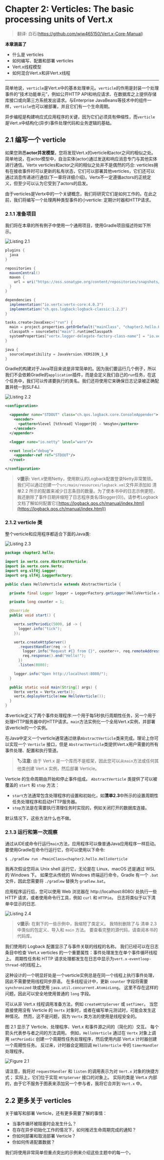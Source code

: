 # Chapter 2: Verticles: The basic processing units of Vert.x

> 翻译: 白石(https://github.com/wjw465150/Vert.x-Core-Manual)

**本章涵盖了**

+ 什么是 verticles
+ 如何编写、配置和部署 verticles
+ Vert.x线程模型
+ 如何混合Vert.x和非Vert.x线程

------

简单地说，`verticle`是Vert.x中的基本处理单元。`verticle`的作用是封装一个处理事件的“技术功能单元”，例如公开HTTP API和响应请求、在数据库之上提供存储库接口或向第三方系统发出请求。与Enterprise JavaBeans等技术中的组件一样，`verticle`也可以被部署，并且它们有一个生命周期。 

异步编程是构建响应式应用程序的关键，因为它们必须具有伸缩性，而`verticle`是Vert.x中结构化(异步)事件处理代码和业务逻辑的基础。

## 2.1 编写一个 verticle

如果您熟悉**actor并发模型**，您将发现Vert.x的verticle和actor之间的相似之处。简单地说，在actor模型中，自治实体(actor)通过发送和响应消息专门与其他实体进行通信。Vertx verticles和actor之间的相似之处并不是偶然的巧合: verticles拥有在接收事件时可以更新的私有状态，它们可以部署其他verticles，它们还可以通过消息传递进行通信(下一章将详细介绍)。Vertx不一定遵循actors的正统定义，但至少可以认为它受到了actors的启发。 

由于verticles是Vertx中的一个关键概念，我们将研究它们是如何工作的。在此之前，我们将编写一个处理两种类型事件的小verticle: 定期计时器和HTTP请求。 

### 2.1.1 准备项目

我们将在本章的所有例子中使用一个通用项目，使用Gradle项目描述符如下所示。

![Listing 2.1](Chapter2-Verticles.assets/image-20220526100311033.png)

```groovy
plugins {
  java
}

repositories {
  mavenCentral()
  maven {
    url = uri("https://oss.sonatype.org/content/repositories/snapshots/")
  }
}

dependencies {
  implementation("io.vertx:vertx-core:4.0.3")
  implementation("ch.qos.logback:logback-classic:1.2.3")
}

tasks.create<JavaExec>("run") {
  main = project.properties.getOrDefault("mainClass", "chapter2.hello.HelloVerticle") as String
  classpath = sourceSets["main"].runtimeClasspath
  systemProperties["vertx.logger-delegate-factory-class-name"] = "io.vertx.core.logging.SLF4JLogDelegateFactory"
}

java {
  sourceCompatibility = JavaVersion.VERSION_1_8
}
```

Gradle的构建对于Java项目来说是非常简单的。因为我们要运行几个例子，所以我们不会依赖Gradle的`application`插件，而是会定义我们自己的`run`任务，在这个任务中，我们可以传递要执行的类名。我们还将使用它来确保日志记录被正确配置并统一到SLF4J.

![Listing 2.2](Chapter2-Verticles.assets/image-20220526100530126.png)

```xml
<configuration>

  <appender name="STDOUT" class="ch.qos.logback.core.ConsoleAppender">
    <encoder>
      <pattern>%level [%thread] %logger{0} - %msg%n</pattern>
    </encoder>
  </appender>

  <logger name="io.netty" level="warn"/>

  <root level="debug">
    <appender-ref ref="STDOUT"/>
  </root>

</configuration> 
```

> **💡提示:** Vert.x使用Netty，使用默认的Logback配置登录Netty非常繁琐。我们可以通过创建一个`src/main/resources/logback.xml`文件并添加如 清单2.2 所示的配置来减少日志条目的数量。为了使本书中的日志示例更短，我还删除了事件日期并缩短了日志程序类名($logger{0})。请参考Logback文档了解如何配置它([https://logback.qos.ch/manual/index.html](https://logback.qos.ch/manual/index.html))

### 2.1.2 verticle 类

整个verticle和应用程序都适合下面的Java类:

![Listing 2.3](Chapter2-Verticles.assets/image-20220526102618954.png)

```java
package chapter2.hello;

import io.vertx.core.AbstractVerticle;
import io.vertx.core.Vertx;
import org.slf4j.Logger;
import org.slf4j.LoggerFactory;

public class HelloVerticle extends AbstractVerticle {

  private final Logger logger = LoggerFactory.getLogger(HelloVerticle.class);

  private long counter = 1;

  @Override
  public void start() {

    vertx.setPeriodic(5000, id -> {
      logger.info("tick");
    });

    vertx.createHttpServer()
      .requestHandler(req -> {
        logger.info("Request #{} from {}", counter++, req.remoteAddress().host());
        req.response().end("Hello!");
      })
      .listen(8080);

    logger.info("Open http://localhost:8080/");
  }

  public static void main(String[] args) {
    Vertx vertx = Vertx.vertx();
    vertx.deployVerticle(new HelloVerticle());
  }
} 
```

本verticle定义了两个事件处理程序:一个用于每5秒执行周期性任务，另一个用于处理HTTP服务器中的HTTP请求。`main`方法实例化一个全局Vert.x实例，并部署该verticle的一个实例。 

在Java中定义一个verticle通常通过继承`AbstractVerticle`类来完成。理论上你可以实现一个 `Verticle` 接口，但是 `AbstractVerticle`类提供Vert.x用户需要的所有事件处理、配置和执行管道。

> **🏷注意:** 由于 Vert.x 是一个库而不是框架，因此您可以从`main`方法或任何其他类创建 Vert.x 实例，然后部署 Verticle。

Verticle 的生命周期由开始和停止事件组成。 `AbstractVerticle` 类提供了可以被覆盖的 `start` 和 `stop` 方法：

+ `start`方法通常包含处理程序的设置和初始化，如**清单2.3**中所示的设置周期性任务处理程序和启动HTTP服务器。
+ `stop`方法是在需要执行清理任务时实现的，例如关闭打开的数据库连接。

默认情况下，这些方法什么也不做。

### 2.1.3 运行和第一次观察

通过从IDE或命令行运行`main`方法，应用程序可以像普通Java应用程序一样启动。要使用Gradle在命令行运行它，你可以使用以下命令:

```shell
$ ./gradlew run -PmainClass=chapter2.hello.HelloVerticle
```

我再次假设您将从 Unix shell 运行它，无论是在 Linux、macOS 还是通过 WSL 的 Windows 下。 如果您从传统的 Windows 终端运行命令，Gradle 有一个 `.bat` 文件，因此您需要将 `./gradlew` 替换为 `gradlew.bat`。

应用程序运行后，您可以使用 Web 浏览器在 http://localhost:8080/ 处执行一些 HTTP 请求，或者使用命令行工具，例如 `curl` 和 `HTTPie`。 日志将类似于以下清单中显示的日志.

![Listing 2.4](Chapter2-Verticles.assets/image-20220526104901180.png)

> **💡提示:** 在剩下的一些示例中，我缩短了类定义。 我特别删除了与 清单 2.3 中类似的包定义、导入和 `main` 方法。 要查看完整的源代码，请查阅本书的代码库。 

我们使用的 Logback 配置显示了与事件关联的线程的名称。 我们已经可以在日志条目中检查 Vert.x verticles 的一个重要属性：事件处理发生在单个事件循环线程上。 周期性任务和 HTTP 请求处理都发生在日志中显示为`vert.x-eventloop-thread-0`的线程上。

这种设计的一个明显好处是一个verticle实例总是在同一个线程上执行事件处理，因此不需要使用线程同步原语。 在多线程设计中，更新 `counter` 字段将需要 `synchronized` 块或使用 `java.util.concurrent.AtomicLong`。 这里不存在这样的问题，因此可以安全地使用普通的 `long` 字段。

可以从非 Vert.x 线程调用准备方法，例如 `createHttpServer` 或 `setTimer`。 当您直接使用没有 Verticle 的 `Vertx` 对象时，或者在编写单元测试时，可能会发生这种情况。 然而，这不是问题，因为 `Vertx` 类方法的使用是线程安全的。

图 2.1 显示了 Verticle、处理程序、Vert.x 和事件源之间的（简化的）交互。 每个箭头代表参与者之间的方法调用。 例如，`HelloVerticle` 通过在 `Vertx` 对象上调用 `setPeriodic` 创建一个周期性任务处理程序，然后使用内部 Vert.x 计时器创建一个周期性任务。 反过来，计时器会定期回调 `HelloVerticle` 中的 `timerHandler` 处理程序。

![Figure 2.1](Chapter2-Verticles.assets/image-20220526111657463.png)

请注意，我将对 `requestHandler` 和 `listen` 的调用表示为对 `Vert.x` 对象的快捷方式； 实际上，它们位于实现 `HttpServer` 接口的对象上。 实际的类是 Vert.x 内部的，由于它不服务于图表来添加另一个参与者，我将它合并到 `Vert.x` 中。

## 2.2 更多关于 verticles

关于编写和部署 Verticle，还有更多需要了解的事情：
+ 当事件循环被阻塞时会发生什么？
+ 在存在异步初始化工作的情况下，如何推迟生命周期完成的通知？
+ 你如何部署和取消部署 Verticle？
+ 你如何传递配置数据？

我们将使用非常简单但重点突出的示例来介绍这些主题中的每一个。
